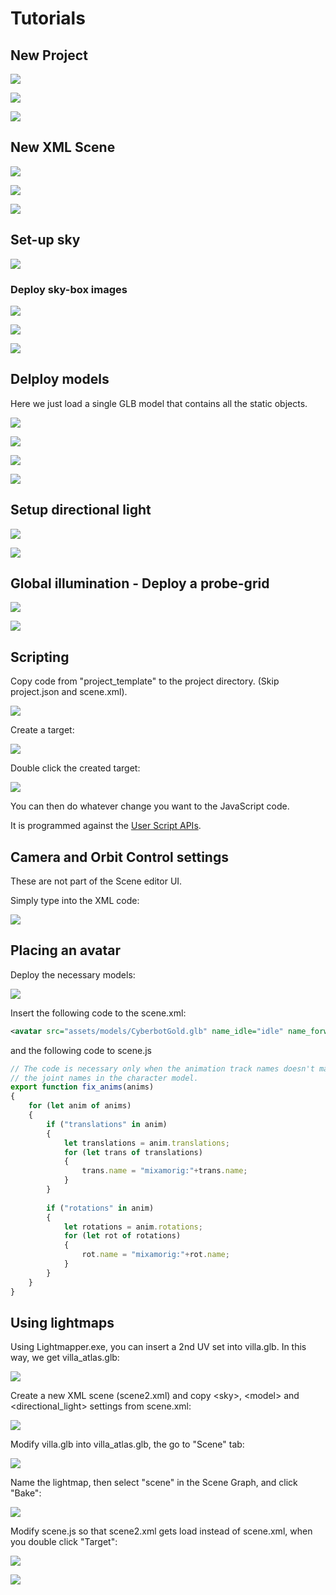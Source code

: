 # Tutorials

## New Project

![](new_project.jpg)

![](new_project2.jpg)

![](new_project3.jpg)

## New XML Scene

![](new_file.jpg)

![](new_file_xml.jpg)

![](new_file_xml2.jpg)

## Set-up sky

![](new_sky.jpg)

### Deploy sky-box images

![](sky_box_images.jpg)

![](set_sky_box.jpg)

![](set_sky_box2.jpg)

## Delploy models

Here we just load a single GLB model that contains all the static objects.

![](deploy_models.jpg)

![](deploy_models2.jpg)

![](deploy_models3.jpg)

![](deploy_models4.jpg)

## Setup directional light

![](set_directional_light.jpg)

![](set_directional_light2.jpg)

## Global illumination - Deploy a probe-grid

![](set_probe_grid.jpg)

![](set_probe_grid2.jpg)


## Scripting

Copy code from "project_template" to the project directory. (Skip project.json and scene.xml).

![](scripting.jpg)

Create a target:

![](scripting2.jpg)

Double click the created target:

![](run_target.jpg)

You can then do whatever change you want to the JavaScript code.

It is programmed against the [User Script APIs](api/index.html).


## Camera and Orbit Control settings

These are not part of the Scene editor UI.

Simply type into the XML code:

![](camera_control.jpg)


## Placing an avatar

Deploy the necessary models:

![](avatar_models.jpg)

Insert the following code to the scene.xml:

```xml
<avatar src="assets/models/CyberbotGold.glb" name_idle="idle" name_forward="walk_forward" name_backward="walk_backward" camera_position="0.0, 1.5, -2.0" url_anim="assets/models/Animations.glb" fix_anims="fix_anims" position="0, 1.8, 2.5" rotation="0, -180, 0"/>
```

and the following code to scene.js

```js
// The code is necessary only when the animation track names doesn't match
// the joint names in the character model.
export function fix_anims(anims)
{
    for (let anim of anims)
    {
        if ("translations" in anim)
        {
            let translations = anim.translations;
            for (let trans of translations)
            {
                trans.name = "mixamorig:"+trans.name;
            }
        }
        
        if ("rotations" in anim)
        {
            let rotations = anim.rotations;
            for (let rot of rotations)
            {
                rot.name = "mixamorig:"+rot.name;
            }
        }
    }
}

```

## Using lightmaps

Using Lightmapper.exe, you can insert a 2nd UV set into villa.glb. In this way, we get villa_atlas.glb:

![](atlas_model.jpg)

Create a new XML scene (scene2.xml) and copy \<sky\>, \<model\> and \<directional_light\> settings from scene.xml:

![](scene2.jpg)

Modify villa.glb into villa_atlas.glb, the go to "Scene" tab:

![](scene2_2.jpg)

Name the lightmap, then select "scene" in the Scene Graph, and click "Bake":

![](scene2_3.jpg)

Modify scene.js so that scene2.xml gets load instead of scene.xml, when you double click "Target":

![](scene2_4.jpg)

![](scene2_5.jpg)
